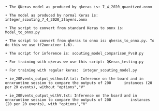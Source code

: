 	• The QKeras model as produced by qkeras is: 7_4_2020_quantized.onnx 

	• The model as produced by normal Keras is: integer_scouting_7_4_2020_3layers.onnx

	• The script to convert from standard Keras to onnx is: Model_to_onnx.py
	
	• The script to convert from qkeras to onnx is: qkeras_to_onnx.py. To do this we use tf2onnx(ver 1.6). 

	• The script for inference is: scouting_model_comparison_PvsB.py

	• For training with qkeras we use this script: QKeras_testing.py

	• For training with regular keras:  integer_scouting_model.py
	
	• ie_20Events_output_withoutV.txt: Inference on the board and in onnxruntime session to compare the outputs of 200 		instances (20 per 20 events), without "options","V"
	
	• ie_20Events_output_withV.txt: Inference on the board and in onnxruntime session to compare the outputs of 200 		instances (20 per 20 events), with "options","V"
	
	
	
	
	

